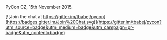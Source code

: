 PyCon CZ, 15th November 2015.


[![Join the chat at https://gitter.im/tbabej/pycon](https://badges.gitter.im/Join%20Chat.svg)](https://gitter.im/tbabej/pycon?utm_source=badge&utm_medium=badge&utm_campaign=pr-badge&utm_content=badge)